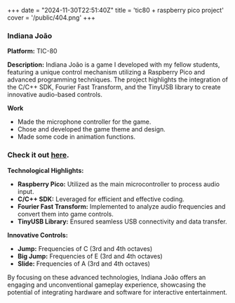 +++
date = "2024-11-30T22:51:40Z"
title = 'tic80 + raspberry pico project'
cover = '/public/404.png'
+++
### Indiana João

**Platform:** TIC-80


**Description:**
Indiana João is a game I developed with my fellow students, featuring a unique control mechanism utilizing a Raspberry Pico and advanced programming techniques. The project highlights the integration of the C/C++ SDK, Fourier Fast Transform, and the TinyUSB library to create innovative audio-based controls.

**Work**
- Made the microphone controller for the game.
- Chose and developed the game theme and design.
- Made some code in animation functions.

### Check it out [here](https://tic80.com/play?cart=4145).


**Technological Highlights:**
- **Raspberry Pico:** Utilized as the main microcontroller to process audio input.
- **C/C++ SDK:** Leveraged for efficient and effective coding.
- **Fourier Fast Transform:** Implemented to analyze audio frequencies and convert them into game controls.
- **TinyUSB Library:** Ensured seamless USB connectivity and data transfer.

**Innovative Controls:**
- **Jump:** Frequencies of C (3rd and 4th octaves)
- **Big Jump:** Frequencies of E (3rd and 4th octaves)
- **Slide:** Frequencies of A (3rd and 4th octaves)

By focusing on these advanced technologies, Indiana João offers an engaging and unconventional gameplay experience, showcasing the potential of integrating hardware and software for interactive entertainment.

